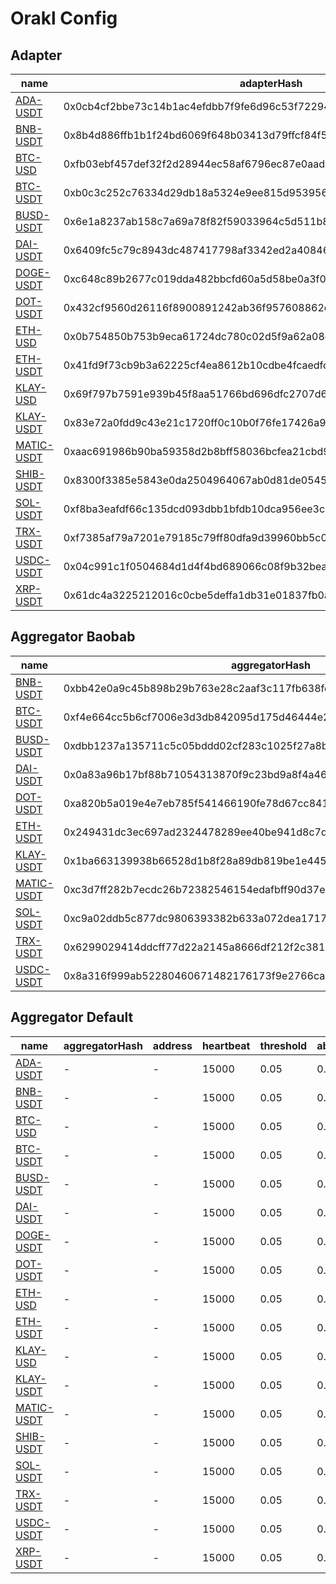 # Orakl Config

## Adapter

| name | adapterHash | decimals | feeds  |
|  --- |  --- |  --- |  ---  |
| [ADA-USDT](adapter/ada-usdt.adapter.json) | 0x0cb4cf2bbe73c14b1ac4efdbb7f9fe6d96c53f722946eb624d0f11076f5b0ed6 | 8 | 10  |
| [BNB-USDT](adapter/bnb-usdt.adapter.json) | 0x8b4d886ffb1b1f24bd6069f648b03413d79ffcf84f56f3ae23857a02fa4186a5 | 8 | 8  |
| [BTC-USD](adapter/btc-usd.adapter.json) | 0xfb03ebf457def32f2d28944ec58af6796ec87e0aad6e01760bc7037d6ac71ea3 | 8 | 5  |
| [BTC-USDT](adapter/btc-usdt.adapter.json) | 0xb0c3c252c76334d29db18a5324e9ee815d95395689b532e9e58c1ecc05411993 | 8 | 10  |
| [BUSD-USDT](adapter/busd-usdt.adapter.json) | 0x6e1a8237ab158c7a69a78f82f59033964c5d511b8ea9b42064d206f01868e081 | 8 | 7  |
| [DAI-USDT](adapter/dai-usdt.adapter.json) | 0x6409fc5c79c8943dc487417798af3342ed2a40846e53e6a957ec7f5737d72c95 | 8 | 7  |
| [DOGE-USDT](adapter/doge-usdt.adapter.json) | 0xc648c89b2677c019dda482bbcfd60a5d58be0a3f02df9503b182fcaefbe5fa15 | 8 | 10  |
| [DOT-USDT](adapter/dot-usdt.adapter.json) | 0x432cf9560d26116f8900891242ab36f957608862eaa6005d2935aa43ea4cd79a | 8 | 10  |
| [ETH-USD](adapter/eth-usd.adapter.json) | 0x0b754850b753b9eca61724dc780c02d5f9a62a08c8853b80a213a03d85e35729 | 8 | 5  |
| [ETH-USDT](adapter/eth-usdt.adapter.json) | 0x41fd9f73cb9b3a62225cf4ea8612b10cdbe4fcaedfc43e81854a4bf4815864c9 | 8 | 10  |
| [KLAY-USD](adapter/klay-usd.adapter.json) | 0x69f797b7591e939b45f8aa51766bd696dfc2707d6316743b3c8c8bdfac73eb93 | 8 | 2  |
| [KLAY-USDT](adapter/klay-usdt.adapter.json) | 0x83e72a0fdd9c43e21c1720ff0c10b0f76fe17426a96b5622bc59b92e58099d34 | 8 | 10  |
| [MATIC-USDT](adapter/matic-usdt.adapter.json) | 0xaac691986b90ba59358d2b8bff58036bcfea21cbd9f82ab08915902bdb00cdb1 | 8 | 10  |
| [SHIB-USDT](adapter/shib-usdt.adapter.json) | 0x8300f3385e5843e0da2504964067ab0d81de054550826e60577602e50cffe48c | 8 | 8  |
| [SOL-USDT](adapter/sol-usdt.adapter.json) | 0xf8ba3eafdf66c135dcd093dbb1bfdb10dca956ee3c75b510f76407353eb251d0 | 8 | 10  |
| [TRX-USDT](adapter/trx-usdt.adapter.json) | 0xf7385af79a7201e79185c79ff80dfa9d39960bb5c0d62e837477e0f0a87df716 | 8 | 8  |
| [USDC-USDT](adapter/usdc-usdt.adapter.json) | 0x04c991c1f0504684d1d4f4bd689066c08f9b32bea47746510590489e810eb23d | 8 | 8  |
| [XRP-USDT](adapter/xrp-usdt.adapter.json) | 0x61dc4a3225212016c0cbe5deffa1db31e01837fb0a061ff1cf355650287e0162 | 8 | 10  |
## Aggregator Baobab

| name | aggregatorHash | address | heartbeat | threshold | absoluteThreshold | adapterHash  |
|  --- |  --- |  --- |  --- |  --- |  --- |  ---  |
| [BNB-USDT](aggregator/baobab/bnb-usdt.aggregator.json) | 0xbb42e0a9c45b898b29b763e28c2aaf3c117fb638fd8035378181b7cd6b613bd3 | 0x4D92F10A23E28AB11d2d39325B9db0Fd0504520d | 15000 | 0.05 | 0.1 | 0x8b4d886ffb1b1f24bd6069f648b03413d79ffcf84f56f3ae23857a02fa4186a5  |
| [BTC-USDT](aggregator/baobab/btc-usdt.aggregator.json) | 0xf4e664cc5b6cf7006e3d3db842095d175d46444e2f92b1259ab8a98899598a56 | 0x640Ed61e261C545D7439bDBb27e1674a6F589e96 | 15000 | 0.05 | 0.1 | 0xb0c3c252c76334d29db18a5324e9ee815d95395689b532e9e58c1ecc05411993  |
| [BUSD-USDT](aggregator/baobab/busd-usdt.aggregator.json) | 0xdbb1237a135711c5c05bddd02cf283c1025f27a8b069a7eeaa19afa9d4974a7d | 0xA3ca19bAE3dC93521Ff0a9A7DC78713e8bB55D0c | 15000 | 0.05 | 0.1 | 0x6e1a8237ab158c7a69a78f82f59033964c5d511b8ea9b42064d206f01868e081  |
| [DAI-USDT](aggregator/baobab/dai-usdt.aggregator.json) | 0x0a83a96b17bf88b71054313870f9c23bd9a8f4a46f13bb1befe3102dd1a7fbae | 0xe17D821E9A8A8736B9AEA8C2DE1f3A4934ac0A2F | 15000 | 0.05 | 0.1 | 0x6409fc5c79c8943dc487417798af3342ed2a40846e53e6a957ec7f5737d72c95  |
| [DOT-USDT](aggregator/baobab/dot-usdt.aggregator.json) | 0xa820b5a019e4e7eb785f541466190fe78d67cc8410ef39391f5b35deedc75cc9 | 0x4a11035D511E8094E483761Db1b9c834d55b1894 | 15000 | 0.05 | 0.1 | 0x432cf9560d26116f8900891242ab36f957608862eaa6005d2935aa43ea4cd79a  |
| [ETH-USDT](aggregator/baobab/eth-usdt.aggregator.json) | 0x249431dc3ec697ad2324478289ee40be941d8c7d5d7a3f77f8aef14e200ae3a5 | 0x9C2248d7EafB3D9e9D615E52965bD387a12c856b | 15000 | 0.05 | 0.1 | 0x41fd9f73cb9b3a62225cf4ea8612b10cdbe4fcaedfc43e81854a4bf4815864c9  |
| [KLAY-USDT](aggregator/baobab/klay-usdt.aggregator.json) | 0x1ba663139938b66528d1b8f28a89db819be1e445fc0f4c0d137f83a273e5f6a5 | 0x80139B55D6539E08890b93448B1A93cd014Ed87C | 15000 | 0.05 | 0.1 | 0x83e72a0fdd9c43e21c1720ff0c10b0f76fe17426a96b5622bc59b92e58099d34  |
| [MATIC-USDT](aggregator/baobab/matic-usdt.aggregator.json) | 0xc3d7ff282b7ecdc26b72382546154edafbff90d37e171fa80db5ccd6eb94c0f4 | 0x99E9E1a78498575E78F46675b54847767C5787Fb | 15000 | 0.05 | 0.1 | 0xaac691986b90ba59358d2b8bff58036bcfea21cbd9f82ab08915902bdb00cdb1  |
| [SOL-USDT](aggregator/baobab/sol-usdt.aggregator.json) | 0xc9a02ddb5c877dc9806393382b633a072dea171786cbe895ee77130c420710e9 | 0x56BbC261dE7529a2D9F89B75734A86ac5f9e3008 | 15000 | 0.05 | 0.1 | 0xf8ba3eafdf66c135dcd093dbb1bfdb10dca956ee3c75b510f76407353eb251d0  |
| [TRX-USDT](aggregator/baobab/trx-usdt.aggregator.json) | 0x6299029414ddcff77d22a2145a8666df212f2c3813914292ed459de223b97b7c | 0x9ED2D63D6af73b416E0a47B56899ddE8435d89a6 | 15000 | 0.05 | 0.1 | 0xf7385af79a7201e79185c79ff80dfa9d39960bb5c0d62e837477e0f0a87df716  |
| [USDC-USDT](aggregator/baobab/usdc-usdt.aggregator.json) | 0x8a316f999ab52280460671482176173f9e2766cae8983f84e277a003f79a0df7 | 0x08e2425CE1fa5f8EB006d3898C48C5d3de44B795 | 15000 | 0.05 | 0.1 | 0x04c991c1f0504684d1d4f4bd689066c08f9b32bea47746510590489e810eb23d  |
## Aggregator Default

| name | aggregatorHash | address | heartbeat | threshold | absoluteThreshold | adapterHash  |
|  --- |  --- |  --- |  --- |  --- |  --- |  ---  |
| [ADA-USDT](aggregator/default/ada-usdt.aggregator.json) | - | - | 15000 | 0.05 | 0.1 | 0x0cb4cf2bbe73c14b1ac4efdbb7f9fe6d96c53f722946eb624d0f11076f5b0ed6  |
| [BNB-USDT](aggregator/default/bnb-usdt.aggregator.json) | - | - | 15000 | 0.05 | 0.1 | 0x8b4d886ffb1b1f24bd6069f648b03413d79ffcf84f56f3ae23857a02fa4186a5  |
| [BTC-USD](aggregator/default/btc-usd.aggregator.json) | - | - | 15000 | 0.05 | 0.1 | 0xfb03ebf457def32f2d28944ec58af6796ec87e0aad6e01760bc7037d6ac71ea3  |
| [BTC-USDT](aggregator/default/btc-usdt.aggregator.json) | - | - | 15000 | 0.05 | 0.1 | 0xb0c3c252c76334d29db18a5324e9ee815d95395689b532e9e58c1ecc05411993  |
| [BUSD-USDT](aggregator/default/busd-usdt.aggregator.json) | - | - | 15000 | 0.05 | 0.1 | 0x6e1a8237ab158c7a69a78f82f59033964c5d511b8ea9b42064d206f01868e081  |
| [DAI-USDT](aggregator/default/dai-usdt.aggregator.json) | - | - | 15000 | 0.05 | 0.1 | 0x6409fc5c79c8943dc487417798af3342ed2a40846e53e6a957ec7f5737d72c95  |
| [DOGE-USDT](aggregator/default/doge-usdt.aggregator.json) | - | - | 15000 | 0.05 | 0.1 | 0xc648c89b2677c019dda482bbcfd60a5d58be0a3f02df9503b182fcaefbe5fa15  |
| [DOT-USDT](aggregator/default/dot-usdt.aggregator.json) | - | - | 15000 | 0.05 | 0.1 | 0x432cf9560d26116f8900891242ab36f957608862eaa6005d2935aa43ea4cd79a  |
| [ETH-USD](aggregator/default/eth-usd.aggregator.json) | - | - | 15000 | 0.05 | 0.1 | 0x0b754850b753b9eca61724dc780c02d5f9a62a08c8853b80a213a03d85e35729  |
| [ETH-USDT](aggregator/default/eth-usdt.aggregator.json) | - | - | 15000 | 0.05 | 0.1 | 0x41fd9f73cb9b3a62225cf4ea8612b10cdbe4fcaedfc43e81854a4bf4815864c9  |
| [KLAY-USD](aggregator/default/klay-usd.aggregator.json) | - | - | 15000 | 0.05 | 0.1 | 0x69f797b7591e939b45f8aa51766bd696dfc2707d6316743b3c8c8bdfac73eb93  |
| [KLAY-USDT](aggregator/default/klay-usdt.aggregator.json) | - | - | 15000 | 0.05 | 0.1 | 0x83e72a0fdd9c43e21c1720ff0c10b0f76fe17426a96b5622bc59b92e58099d34  |
| [MATIC-USDT](aggregator/default/matic-usdt.aggregator.json) | - | - | 15000 | 0.05 | 0.1 | 0xaac691986b90ba59358d2b8bff58036bcfea21cbd9f82ab08915902bdb00cdb1  |
| [SHIB-USDT](aggregator/default/shib-usdt.aggregator.json) | - | - | 15000 | 0.05 | 0.1 | 0x8300f3385e5843e0da2504964067ab0d81de054550826e60577602e50cffe48c  |
| [SOL-USDT](aggregator/default/sol-usdt.aggregator.json) | - | - | 15000 | 0.05 | 0.1 | 0xf8ba3eafdf66c135dcd093dbb1bfdb10dca956ee3c75b510f76407353eb251d0  |
| [TRX-USDT](aggregator/default/trx-usdt.aggregator.json) | - | - | 15000 | 0.05 | 0.1 | 0xf7385af79a7201e79185c79ff80dfa9d39960bb5c0d62e837477e0f0a87df716  |
| [USDC-USDT](aggregator/default/usdc-usdt.aggregator.json) | - | - | 15000 | 0.05 | 0.1 | 0x04c991c1f0504684d1d4f4bd689066c08f9b32bea47746510590489e810eb23d  |
| [XRP-USDT](aggregator/default/xrp-usdt.aggregator.json) | - | - | 15000 | 0.05 | 0.1 | 0x61dc4a3225212016c0cbe5deffa1db31e01837fb0a061ff1cf355650287e0162  |

